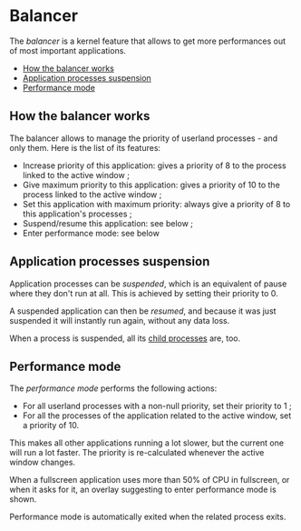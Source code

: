 # Balancer

The _balancer_ is a kernel feature that allows to get more performances out of most important applications.

- [How the balancer works](#how-the-balancer-works)
- [Application processes suspension](#application-processes-suspension)
- [Performance mode](#performance-mode)

## How the balancer works

The balancer allows to manage the priority of userland processes - and only them. Here is the list of its features:

- Increase priority of this application: gives a priority of 8 to the process linked to the active window ;
- Give maximum priority to this application: gives a priority of 10 to the process linked to the active window ;
- Set this application with maximum priority: always give a priority of 8 to this application's processes ;
- Suspend/resume this application: see below ;
- Enter performance mode: see below

## Application processes suspension

Application processes can be _suspended_, which is an equivalent of pause where they don't run at all.
This is achieved by setting their priority to 0.

A suspended application can then be _resumed_, and because it was just suspended it will instantly run again, without any data loss.

When a process is suspended, all its [child processes](../technical/processes.md#child-processes) are, too.

## Performance mode

The _performance mode_ performs the following actions:

- For all userland processes with a non-null priority, set their priority to 1 ;
- For all the processes of the application related to the active window, set a priority of 10.

This makes all other applications running a lot slower, but the current one will run a lot faster.
The priority is re-calculated whenever the active window changes.

When a fullscreen application uses more than 50% of CPU in fullscreen, or when it asks for it, an overlay suggesting to enter performance mode is shown.

Performance mode is automatically exited when the related process exits.
